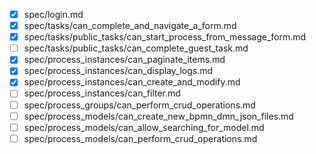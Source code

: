 - [x] spec/login.md
- [x] spec/tasks/can_complete_and_navigate_a_form.md
- [x] spec/tasks/public_tasks/can_start_process_from_message_form.md
- [ ] spec/tasks/public_tasks/can_complete_guest_task.md
- [x] spec/process_instances/can_paginate_items.md
- [x] spec/process_instances/can_display_logs.md
- [x] spec/process_instances/can_create_and_modify.md
- [ ] spec/process_instances/can_filter.md
- [ ] spec/process_groups/can_perform_crud_operations.md
- [ ] spec/process_models/can_create_new_bpmn_dmn_json_files.md
- [ ] spec/process_models/can_allow_searching_for_model.md
- [ ] spec/process_models/can_perform_crud_operations.md
